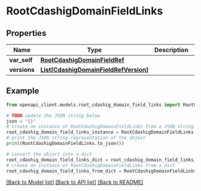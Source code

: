 # RootCdashigDomainFieldLinks


## Properties

Name | Type | Description | Notes
------------ | ------------- | ------------- | -------------
**var_self** | [**RootCdashigDomainFieldRef**](RootCdashigDomainFieldRef.md) |  | [optional] 
**versions** | [**List[CdashigDomainFieldRefVersion]**](CdashigDomainFieldRefVersion.md) |  | [optional] 

## Example

```python
from openapi_client.models.root_cdashig_domain_field_links import RootCdashigDomainFieldLinks

# TODO update the JSON string below
json = "{}"
# create an instance of RootCdashigDomainFieldLinks from a JSON string
root_cdashig_domain_field_links_instance = RootCdashigDomainFieldLinks.from_json(json)
# print the JSON string representation of the object
print(RootCdashigDomainFieldLinks.to_json())

# convert the object into a dict
root_cdashig_domain_field_links_dict = root_cdashig_domain_field_links_instance.to_dict()
# create an instance of RootCdashigDomainFieldLinks from a dict
root_cdashig_domain_field_links_from_dict = RootCdashigDomainFieldLinks.from_dict(root_cdashig_domain_field_links_dict)
```
[[Back to Model list]](../README.md#documentation-for-models) [[Back to API list]](../README.md#documentation-for-api-endpoints) [[Back to README]](../README.md)


